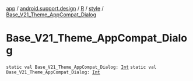 [app](../../../index.md) / [android.support.design](../../index.md) / [R](../index.md) / [style](index.md) / [Base_V21_Theme_AppCompat_Dialog](./-base_-v21_-theme_-app-compat_-dialog.md)

# Base_V21_Theme_AppCompat_Dialog

`static val Base_V21_Theme_AppCompat_Dialog: `[`Int`](https://kotlinlang.org/api/latest/jvm/stdlib/kotlin/-int/index.html)
`static val Base_V21_Theme_AppCompat_Dialog: `[`Int`](https://kotlinlang.org/api/latest/jvm/stdlib/kotlin/-int/index.html)